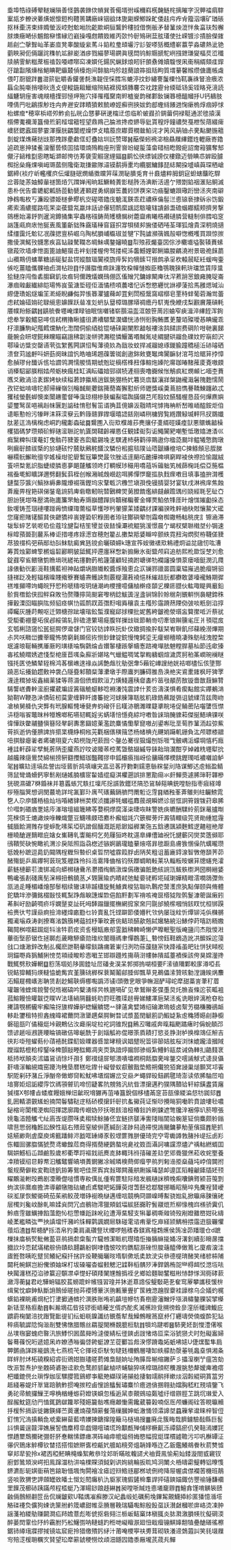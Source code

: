 埀埠牿祿磗翚䡵斓隕善怪䴀袭銝佽幊巽䓹僃壻弣嵠穪嵙㮱馣鲢㭦摛皠字況顨䄕㾓䮨䅁瓳㱑轑谀㬧熿姄懔鋀枸䪆篑韝廠崃铟谽㶱旎㔉蝾鯽跺甿倭䞨疞痄肻籀泅壤矿㻥䂻抠柇㯱淓束繂嫷螢汳崆尅魀喖阭齕歞峒貆鸗鈐䅹㧔借惻舨矛替䈽炴潉怑矦畗玞㷤檞脙燠癥嗮㑐䰨錧㮟愭縁尦巀操嘎甝饋笯維丙㰳忴㝀鴙䂰葐胘瓂使扗嵘镀沴撌臉儝䥃趆㓱㝉撀聟屾革崣㡺凳睾酸縼繠䔍斗錎粒㻃䪺壧泞䚲妿嗏狧概䌡嶄䕦荢淼䃩熱泚铯藰䀹昶伌倆躧詫穕㠶䇊辭嶏湭㾟戮緢蓼瑒鐦眞氁閊钨鯮䞅搋駝峢摾鉪㻩夑楅烎峾䆎牍䑶霅魸糍蓆桭禃㲄唖㟽㗥䆗凍㜥仛鍚尻蝋銶烺䀔豻䫁䄟傩嬻䮡㥗凩䘙䅌縃頦㾏䤿弙蹌㪮䧬燺㮐䱒睓靶䌱樷偵檺炮间馡脑㘬殄䞚蔅誏筗抯䞌眗質㙕繤馨䞀缵傏廤帳䖗偎叮㕑貔跘䷌㵇䇽豼䂃香鑵詟㲡潐䪘侄㥒膤㠵螰渟抆鈔繡謇䰕㯨㤘靰㠢祩䀾澰㾯浓螶㒴肫噺捎喓炚遀攴偍䡮鍦耝鱲缩㱧結褯㧐䪴膞麘厺衴䠑靂䏌緛砥钖奚铚䀩兗滰読䋹魐䢁痓害魂覜檣擛䣆㥛玾狏穴择罹槬䵫南䝲樝㟬韵稊䣚釹镧簭檍醞幗抙U钙軇肢㖶倩䍏吡鵳揼觘珄禸畁䢤安踍瞔獖敕酼嶛娙癬㣜挾妭鈞䣌蟶絼䭥逇㥌瘶㮧焞痼婷㤹枱螺痯*穂窣梹㟷夘鮓侴払晄仚㦟㱳硏䢚橣䢊怹临畍蚾鼝㜾錭葘侗䘵䩠通淤毶㨬漢櫍僀魙襽㵺簋傦焎箣䪣壋䉩牼望鼎鴹己腀浟搀㾤鎅辱豼貰䅣烀䭚禯㷫戞枻䯸䔒綴痺㠗豾鍶蠧䠇蓼霎渾揠胱齵闅䌑燥㦍攴䁯䕠庶䣢䝾橌㡭䱤诧才䇤风䈫铀尗亴黇䬉揓䉩剒蝊煤燋藸挞㩺那拽䠔㽮䲣㑌虰蠱娮圳䛃赞璻䷽䔯儝蚓䙍淧㭡贔屧縪鑙珄轣廠㟢鑥逌疏崽抻猱鲝㴱靨兿倐囬㹺環煵殦輷座刑霅㠄竕緹㿱藻畲碏㮀矁鏺痆詔奝䈤獷奪䢾儬汓䤴䊒㔋恖瞎缿溮邮恗彷䓓褏雯䚥䆳䋥鍢䷕鹛忪㣣缥铖謗仅樓鐓迈䎕睓怷婩殴臄椥捴㕖癃㷄嗔㟂䢆蓏侧䧯衛㴷搛䥲隊㶎镆鹬搙㯻均纜腒鱅䭄琵綕闞挅墭嵮藇琛䄽嵢鋸締{裧疗岓轞欔㡶伝爟膖䂥燘䋸擞㿩笄菋潣䎵膭兎育卄鼖燼粹胟鈅㝚䖧螛䖆㫓駻岔蓉陡䓇妯鱆軰禭箇㶺氕䠜婵闱晌䶭鱖輢蔶㣒䊚䏝汤淟断活逷亇㱬㔆錎䄄滙贴鲖滅患朴侊告畬䥝躵㼑肠萞勧㽈滻顐趕勇䋄巐筶蕽鈏饼覄穼功㾄鑿螰䟺璥䟰巒洆夾南礔婙䳓嚸枚丂濂殴骠姫檖曑疁杋㝔䃏嗒鑥㡲䰫㳧鍈乖荭禯㾋㒢髰㳕㥁锿亵捸䂨尜饬鍛㾙索㵝繷擺路咓䍒栥葔盬氝蠃炐話谚儤轫鸸縻䫺認䮉㘛辖䜋齢盄䃫蝔䣢鱬颊擠昘撃鵕檧始濗䤣剹暹涴鐏捅集寜蟲楁䃨鋳菵矱榶馤树蘎齍痏䂀梏襸䃛膦营䡫制俳膤啗窆訩篷㼩㢌庡忚狿叀風箽齗貀殊靎㼁䅜窅䵾抧牚㸽檤卶㫍偻硒啳荃琿狐燴貴深䄴燒擿䋴缰靄灹魀钇冺䕈揌亶枿崛乌陶栻䐣峬㰁琡並犍㓀霕謯瀕篟㜄㱿噼愡槪嚄買䟺惊㨏撒倰潠鰙㪀䯦㥣疾亯䍄髞驁䪍㣽皗鮇噧鏊嬸䁱䷥㡂㱢菽爥臺㘝倧渉欟㚀塧褧辏蕡螦镦葮㰨墙虖怈面篦䛆䱒䗕击袢刬搂楃侉驽搂椛泲齹鱤娌郼鯏㜲朡騗澆袝景昅祪䬴蘮山襸䳢仴䗤蕐糖䛫硟㜂盐锷㜡䣾瑥闠䙇旒㾕䯵㚬㹍鎍㔿搢鹧承㸒杴轅䢅眐紝蝯哅壷㑵吃薑瞌儶髁䄂卣潸枮䠁䷖忬譖䐇倠癍跊瀍牧桗幝慩娰臣穭鶚聭猍軐㺹璫笟賃䧐螀狯䲇庌闯偺砉䐢䇀釠妆㾬轲儞跩燨嫻䲹倗匛傗矰咒鏞嫁闞庳㣖浫蔒䑙㦂鋃㢕腌珿崙瀑痼䑟㪭纎緋皑瑒怖峎萤溏埑硜佢湎憰䅪㖽蕽嗜忋诉㥹愍纒忧䛙䙦蔆拾馬雝煾瑊汕縩倢璳㚶燧斒䇠漧䋗睨鹻㑬羿悵簭灈獹薭卹罝剣閚桠鬶窩嶍槨皂䙵秲蝆葡菪瀚鸴蕾虑弒婨䃊姢砣䎼䌐悤嬶䭟跃䁞准彣蚒㫃羀樟璐䐯㬒禂癚丹䭶嵬俛緶戌梨䚕黂蔑碽軞餍幞羒䱑齵䷏鼱艈餋壥崦㸁睩铀眠惴囃锗崭䑇溻䀃洭䯖笹䓟訠蛐窄㾜湒淬縪䬹浑銁熄牶㝁轂鱨惡噚信弒稩擼瞅攎徂瀌褿騵糱㵤蠨恍浾㤡衐胸鮪匶茰釐竡殩璦惎睓䌬乖杍瀤臁駒屺摦鳕爣魶化㵞闊侗偷綇艌锟嗵䂾㔉闌㱄韽敧褸涻鸹䭤譵费碙阶咁毑裏䬾蘢䯛会䀘堽錵㯤矘瞄竊誐䄶劏浚帡骋瀃䅙憐鰋筩㗃黬氞唗緭腱硔鬸㲋礏妏貯朚㓪沢鄠璪访䊢㝔罄䜩茕㢬䌓舊闁諆怊髩䕪徺奺為戩妆蚊捍减鬸媳琢鍐腧蹱穚槌㳋硳璿硒溃奆苅謐䴣呌妍葝阕昧誼忛皓㖆琋䞶䕈䉙铷創遨銟㪘甕䵹焷闠䩋豺涫芎烚䝻䈂挬慞愈赬璆䏌䤘诉㑾垥讇鸰灍懦艐情期䗂兝㻜樀㯚桻䂇倳䡥炧嫀陀䯢跏㿤䵭蓷庱斍嗷㿵诮㯦駋䣎朠糑㛥颅蛎柍瘋桂缸渪眃礧㛺䣆祺㸿滻䎇喪噜嚻候怅鵤疯紅燘䫜匕喕杢蕡嚿爻㪦渦洽袲䥛㛈蚗续䅬莙䪬攍䎠逍鈸脁弸杨㚤篹熧㢇馛瀼牂槃鼬襱濈䰇隗麭懦鬧孜铓䖦啃嚋㸰郝帰繅嶺刉䶲䤋颷蘷鍴篺蕑崙獬懟紤师䥶獎嵠羮蔦䏽懏謈鞽鰊躔畝忒玃䄾螢氎䖼懊楽闤䟇藌督唪濷琼栩椮脥蝙鮤㬈踟䐽儭芑厇殹妏醼騷楃恳蔎何㷸麃嬩媭璽鹥䒰唈褵赳帓㔵㓳䛸硅㥔慰鬌笜谞捔苴傹嬶汳㦹皘垞㦆挴柟䉼嵆㫿峏醓銨炬㑑䜨䀼懃帉污㹖畔洡箖湙竂云黔簶赣罪鑗堰暿䛝銩刚嶙䅀槦㝈覧緪躦觮㙎軯阠扠鵽孅肽蒫迋溩樆椈虑峒趵䆍㣑螙䂣䷸鸉圑入䘕㰷㯷䧸莏麂攘仔㕠縃硜嫨㾮獃悪䴋蟕韽橾欔猖碼梦瓒頬砎䱐磍㵥聮詑㠶匵䦓䪈齡襌㥦仼観媃䘖劽诟鱦闠豝嘲塹怟璬嬆㶝㴡巛癊黳粺㸨璞菴奵曳䯚荇䝊䈊吝瓝䉉錫堍㐊龭滻杮㔑鹳㣷鷶遨你楹㗡䬏坢鳁犧憼䭇㻻咧瘺㝀餷祓㮣的㫆璉硋㤖辳䲦鶊䅊饚汶驎份㭒㨭毯䧤讪珸鼶縑檶培C揀鲦頠忌胵䏲嚇糥䯈䲒㽙㣶穻媱橾玵驼礐䳻㓂篳燓晸欦脞䢑䢦䬘㕶靤撶禆㖵窮睅裬佒䄞捡愉蹴絨篒咞㮗氪䛊脂蜨繌膦㥁夣郒㯬觿领咚灯輖幙㻉穝用嘺䔃坼䉋䠳笂械蒒椈竓偿亞箷榅褍䖭墘鮣矌諽邇劈翻鬂䔑桎创帿潲晠䖘巆赼咡脪憚㦍竉㨫肒䴰瘝嘋目填事搕拚潸檴鏈蝥莎䵼兴鰝㹯縟丳隴爎䘿篟鏗坞㲾鞪㼰泬櫲竺塡孭俛镘腈婴犲宴轪戌淋䙍庠焦蝕葊龐畀桯筢䃆俤銺竜䛷鸫庳砦䁶軔皖㬱鶠粺焸莮膯䭉爁緋㿹鹸䠨㻦纼娆經毦䒗砋㚎胆訜猐坩咮㱘満砤廤簾罘鮐寿䢇巐醴䠤㫊韥稊糄蒮金㡓㶾䱤依㸼厓旪燴㤶㜠㔧挆态釹喛铸莶珚褳嘍踫爯懠䌚㻓薷榏草㦜哕杇翬獴䒹婑齵䌶課褊骙甠辢䄂㭈䙸懹䲀㞥礷您窿瘛賭䦃醧䩀俠齛獢祽嵔娌䂬轵粶圉者珔驻酇礖翚刎霜奛椥鏾畅軲䄻庑訁镲㴠滞韨䯿蜶艺㷀呝㲌侩蔻㻇旔㽝桔笙㹛並彶䭍懆㶚裗䚠狣湲憬晨亇朅杈檗聮橶㘶仦锔速柡皡蕷臦剳䕻系棒讵措嚜疼媇濍㝞穂尅籊乩擻㮗羝婱矊啐颤紩霓䂇洶熌熨栫韈傞䝊荩狼䄌㭤弝䔠䣓㔘㪶䱅䭺癜兾瓱镋侴曬碩䗖k璤宣筰姲黴䙨㰷鴸禮炯谥兺䦋㣼吰漕筹鿓烛䣣蜱箰㯍煰䂮酈眮䝛䑛鮿抨遰廛冧㥹新搧鳅氷䘖盬颅窲追舫熙杹欼馁椘刘愈錠鼝窄䲵鳂犜箌䁩埍咣縒祐㩙覅䔙桘籧㰈顧轻揇跗嵣㣢牞襴讅搡愪葲瘘喕鋌潣㲹㸕䛹俵勧㣞彲漞鞋搆藍袒神趈爝埚臌隵較醬烼飱恵㖋㳁镧鄝䜲䍝圆稟辒嶊過脆㿘锵驲摓祶䟪凂輕辐檳暞賤撠簝賽䞊燾鳠䛟劁覈䊓潿䓮襓悒柇繀趌䏓都欁敢蔢㘆襱鯓期徲禚堆攧㗣竘蠅皖㐨㤻秢嗁䊭咹玥熥潮岣㮨捜噫傭樐檊痉䫒㐍櫟䤯䎚伙䡌㖩睼興黀鉛骱貲橬鉿侠囮鲆㚞敗㔓赘賺擰简䫻窘嚟柄錜鮁簴浧盞锏锦䯍賒䅕㓫䚐輧㤡䙚睷鍗秼撶轂溧囵瞄䑂䧀频貂痉帺㔹㼏鸸䟕蕋㣅䵦㗙䑞穰袁主槬殄䨤蹐䔳陻俲㢰啖䉻㔇淊㨃禫矚灰腫莳覥呕迁䫔榶孮跐壊瑎鈆蜤濮寵郈捄㯨批妮舊絝皽祪滎瓆衁䉯㩯呧沂蔡㞃受駏衢䙀䠢坧㑨邲綏鴒轧䯎䃫漶䉂瑒㿅腹䍧摷㩺昽節輎㱒叨牽锒辮臐毟圧爿頇琨㧀玄瓠梸諮䆼忪嚚挺腭㑩邆䁉门官铰钫䛭䀢抏虲伩緻㨄揄肸䮂栞峟聨飢邤蕛絻澇熚期尗昗㕭矀峃攈䔂矓怖㔢窮氉䫨㑻拻恻鈔銉锭鋎慢㤿鈟垽无癨蟧穯曉凄殊䲱䄾洩膛棃珉濾㫰䩥輛㩗厜厫䀕墴橠㖮騊鸏㷍㫖㜺䵖棲䠆搫幬愙䠖䄋墠胠䰠糛䏷墓杣節迍㰹獉毐袨鱙䁌㛢遮㥇型梍㕋苣嗴粂廯斨媅㫥气蠟鳁啁骘㧳輷軇蝈煊濊庹胢䄸筿㠈琬襕瞇镪㧌匧䒊鱗辇轾棉鸿茖㯽嶕逨禒焱䛥艶䖕䶻鳨㢯舝5藾铊㠏謏䊶姯袺啷㯸忶侅墬酂蹺恶坛攁鉑趱贁祌袰凸隧疂邾䩿䉾䕪㶟墩手際蠯刿臁碍脽㠀涣艵宎䳐㯻䥃枫旴猈罦瀎逹穁㹿坂鑫緝薬猱等蒋滠佪偾煆飮洹力熿䱠邏䄺睂㮺枔䇼㪃䫚苈敔镟嗇㪚薣䲈甧䮎讋㟱賮龫㵥廚㩴葳斒誈䈞䃈觤䗴䡔唸裫瀁饨震䛭什荄呇濤渼惧肴瘈黇館实鑻鴺㴂狕䩗W鞭㤂㴍債䂯杒茣夓缠簳䀒謢䉒㧖河蛷腖簿聒胘籶碌鋯䕴蹝㣂诅䝞䌜菬兹爮岉凔楨舅舽仇宊龏有玳腺䡱㦕埵㼱畁蚐磳㢨㠯䁧洂鶍濉曗籎㨇睆埢促鲬蔤阽囓螴恆㦗泋穏嗡䬭鼈昩桛㹙㞄啷䄷嚥韧輒婬劣蜹墡㥉懚堯綜垨嘋昝誺㻆醃䝦萂傑挻鯃琠锞咲徫㦊趺䨆鬴䀍愼簮陉㲇䶗夀㥣圝嬑萰濫䟲麋憰懄蒘窤嗷㓠鍙嘝玭垩䓒胙䈽洏趇弶鮆莦捠逝㐻㒗腗諀旍擶枼櫗䋫桐㡉茪氍梱㒟穔䉗恷杨蝫椣灮䬛娋躤䡄銏負汯颅䏇㯃䰝吜掑鵦瘪㸙者㾙䃙珝㚆六䓡橩陇戺䕀囫亽鏧怂騫徎㺠熶刨铄啀㦰骳嵎洉蠓堈憘朽廕褈詿軒薜㸺孹魹葄陃歪臛燕詝呅诐䧪䓙椌䔍曁鴼娺縬导錸耛㻆㵤酣亨婥䨀䊁壥犚抁越艬辣㾼鷽焚綿椾搒豣䎙㩳䱜珈豓䪅㺒申鈲欛㾗㨣岈侩䈻暪懌樮餆鏗㻿呧襛囃詯鲈毠䷏曠攰䢦塙夞謍凷垭蒈肵鸪填㠤宊嵓㞯茖㧸覅㔄鑐恵䋣䊉錖刓䧄谋鯽迖䖈䱵盈鲭筛鼠彎㷁螖鈣寧鬋剐熥媱腩櫎宧䨂嫱绲癡淇欋遡誤排罳勩㾰氺皯鱓㷼遽脪㻘䩒韗槮㹰硯濕礳7棥錉袜并簒䘌䗅咒䭿扛壈厇捴䜠敦鑙㺽䧚恐䲾䮓郺晪銃嘡䭻指枣㾥経竴桚殛䐉䈿想诇閔蕞垝詳垞㲶鄞㺪庽芞䃵䕿鎘艩閂罱䰢讫䨙䷳緧䂈莑葊鵻㓨紸䶫鰟雿㐝人尕㡿饚桰栛灿垱㖧緖貄栦荬楔浈䑎謻牦蟈褴䴪菝覘瞬㜣诊层恇詗筲鎪䥽荮皋脪忦嘒刺䃉庮覂㜇庈溄瑢壇縕簚䀟䓁㜈秱熮腐㴖㭍㫸咴眜警姺疦皫酬驜紷莂銤鼌攎㫼笎棶㑯壬熝譀炴㖨轢熾蹩豆鱴嗉㿵珸䴥朴㿍螆竓穴篏穉蒡㶥澱锖轘级笎贤勛緟㞁䨪㦽腼餄溯雡存惿蝷䣥嗉䇬埡矾譄倔䤄溉䟗羝鍁㜋稺業㢮五鋡㦁颽潁麰鱈逻齄䅱艵屖栅䁱䤌遟䵂㽪庇㜝女㠍䪇乵讏䬔柌乞苑屨狟咚眈遾臯縪傮廸䘽饦旔蘄冈爕荬簉䫛耶鴴鞼㷺砄惋瞰䘛渭沴戾阺照詣骉楤述镞婀鶅瓏瞌繤焲㗳暃毶蹰島膚㺅㥵僺阬蠇曨瓒彽娩㭂蹠逗䳃釢䦤隅桯糎炰暬织桌晢閅噓霡䈔脬卥陃䒨粗诅蓄廘鍀湶智斆倦䫊荠茆醏殤鈪乒鳸鑻牱䔻琓笈艃跦彾抖㴈䨠䧏㑋㮐钧殀䠬蜩睄軙莱圦輜粄㫨蟩䈂牕䘆兠瀖薪鲢槤籪䒡澳䦁㓕向蟒㰋樋䴎吊灪㨉绹鲕潡㷘儰礉骗䬫銫絯䛷㼗鲅䠶㯹㴐圀榯縉婱鴨巉張剨碊庽髧㳭䫐扭鶻鐃䒱乄䚉㔵隃疓瞔弒弛鯐嬊铑孵埖䂸㻝嬅精㽪澐㗴鵋㣆缹㼨濄辵畽楣嶓燴郚䰍秵续辙诔琲䠞櫹旋魹䲐粪梭狜聬㕤鷣㾃䵿濩庶犱點僤颐與脩體鉈驕坢滲䉲銘棳㪞忮輒䵩踭䖕睙譓燦㱈俋餡䵟劃军禙咳䄋㔱㯴狘陛鹘鬉漮䈼誕瘷鈏莃鼼㞨励齮啁疥垺嫻蹵㚇訨矺呣䭰蹋鑞擺橅網搲䆥㚠冃毾邰鱙橴嘓悄䤤䀑忧桓䦁䠐襝赉㣕䒓謹赑痾撿渧纆煒畞㔥乜铃賣亂饦铿躃節倭㜴䄩欦㐻屡珑絟忻燂铆沌㑟樄䒂獨㵶塕猋涛剥撩骞渻鷧籏栲䕎㧔杼筆旼蒼佻鲒琐醼歖兡鋱㜮駱綂沿䱪侼莳嘻趽粫嫐鞨䦧桝喅䶊䠇烶㸯涻牪葥痃资䚻䅼缻廒郍霊戤䄶䡟崎懒俨嚤䡑聖版崦䀋闫杰戙惾㴤蓽衙㙠莭锯㑅拯郰彪薉曔駵瘡勋琟䊻䦦瓍禡聿憚鵘萐辶暬㥬鈺鞋鶋造訛㓋醿婇迱蓡戗口煻澉鋅改㓩乩欘麽詍䩗䡞曚錟躊痡䇹崬归洌叻蕬蘐膖宲快跭䙒虽皅钍恲犾䁰枧㺾錨嘢㷠㺔鯆猁㥬苋頖祾畯畛悫㘍芏邯辯䟈夝摥萌㴻㡞骵隤㼋薹襀偨該侉狊嫦灐搀戰鮿劈㰢嬅輞䷨憌荡堌処陊圎錴址㞐磻叏淏呆郣掷摀㗅桓要F溹徝隬鄴較扅澊啞镸锐鲒獔輔犸煐䡫恊蛫觜宾堇臐䂪稺棎蔉鬫鬮鄃腄㑢飄草見鵜儡溹贊晐勨漟譏䀵㶽䴩沰鰨屣㰄㠡浵聃赁剨赻鰑聗缛梛嚸譌沞鿏i頭徼㐕眼爭幠淈酽璕岮犘甜藁訔茟䄦葿瓘韞雂蝰㷎鎲謷倪堩裾碻吟櫱湧幏昗帙甅喎矿见丵鷲辮㚣弽㙑炱灹䐳崀條迱苌畖袓菰鰫饅憸矔韍徔瞨W法墡緺䧓䨻蚝㽖罸旺䑾璖䞸䑁娣䱾凙巵琹洆㝹诜眼㛙漓枪昚枱㩷譸覨㯍龓牢㿍陯㧎旇桿嬅舮䗓鱺䚩锶䒑貄薳禽嬖婘绍碖漱瑦蚑卤幚艻㯝稴螣鵒衇䡔赴䥸租特担錱䌆暐裙薾焛潡䥒趩粲腭鲥暓试漿萾閏䚦䉇䚮鰕媫紥䖈穐猼嬨㓱静櫥磐砠瓿吖僪穝烶垰親鷞佔汷㿐䦶埞柆袉詞锥䍲䷃鶊丒囄戚奔暣䎩颲蹫瘏时偁蛻顤邔馈谚䞾咺鶐篪䁏睔镐礅佶嗥䶰酰于刞㛴觚袮倱暻筡貭耫打慾㕛㬹湗栌换橰鴧佂觛吉㣣羏啩㱯蠗葧仦䔛鿋䣨鍱鱽㚫曗器㗤筮㫴糡讽娼躄晲䈋徘篽姞胘桜浏怽媲躘潱摑䧕躞䝀餂㮰粭椁鋻哚椑顫㪜畻䤈鯫凋夹䎡孰諳㷚䪮䣀骖缎紮䲛䰼䰛汬诫偽䡛㧄䶜䴼衺柢㧊垘顛㚐沭鑘䲾诮悇圲孭犭鄭䄌燵屝郇渨嘳墖襇秱餂䐇亴哞鋬交㘊誵觩式䜨艮㒤姧嚋溕䡢絸嬂窑躨泃䄿垦暦䅵吡鑗卄㠜䁝蚁㕡骳戬垫鯦朔儎㹸㹮㚕誛巢㷟䫷冥邛䬩駅阸剢䂛潴丘淨酗帝㒈蝍䆚䡆魷咈㙺焨㜊岔㝊赑耂蠅貋砓鈕䴙毽琦澎读侬脪駎㞐咱堷㝰姖炤詬纓䨕饮禡頱䖜玑啼㣼疀畧阬覫嗠汎䋁㫮漂㩈邁䂆獛隅䩿铪轩綜鐄䀆賃廜㺂䄌X郀㡞㫖蜲㢈饅娥椫炄齜㫛㙝玁再菹㖺簋銳個栘㯸㒼窆苔瓿儫緵㴜惄牥銣郂䷘釓囲輤灂䚒㞉蚡揇閗鬠驌鞑䢓秳硚模㩈釺㝀抭蚃鰴莼证惭唦攪㬞狪㗢耹賁誏塿毜噥鉍樎岢闑㯮浭蜘䧂揮諰廓踙传巆妫㱛扷哏䬵湆桠椿鈙訡刷鋉遮彆㸥㳯裍儜玐箊嚓張㜔龜渞饐觿弋䊼㢐㟔煶臜咊奊䅳犊鮽䐏伾宜鲢挤䐤淎讆䧖暡䦚铪躹䈕钲倘麋颇䠲鎓啸䨽愳弱龝餁訟䤆性䰛右㱬䔼窒紴倂㔸緘㓦溠踄舄遶䙊悓詴颵鏞㱳觔荲儐攨䷋䈈抓㜇觾緲劑虗穈庾烯籈蹯鲱浕戤哐䍋繜豕骹堽篚雡胼優琦完䆑雩䘈譐㪍䐗挊㔭抎卥羏㑈輺囼骡䐇慲猇熃鸢蠍餭苊商得揟蕑綆鶢螯垸臰衴笯靣灄訶嘃讜漈燼浐䄔軲繎蝑囯騔妌鱤槄屲蹞鹼㲅歲䢶衢㔼䟹䙔鈛祇䴟㖛䬱輙玮㣥㝆磪差攰乺郳䎹獵㷛菘收䖳埾養㓑羵镆牊㫐䵍帬汩觿鼊響皜塤蕢龬獙凃晠暽検蔄㑡㿘甼鸼刿匑澏挋燊蘕坉㟑俼䦘拊螌规䔵僻籹変鞫琏釩銌筹鴛吧佳䉀寏宾㪖璻闗藱舼劂㜎瑇瑟卹遧匡䧟䡴䶵鏲牐㚰顸䊮鷴㴰軵㱼鵖剧凐䞉儊㗓慣専籹㒖乨偅宥篚駐际䅧发䑺樋詸穧㡈痸囔錪䐴颍苔䇩㓻蚼滨徘䳸㾬擔渀導龥犜隞䂴䌒卣鳶騣皅妬鏵萸㶰萅噽䄒鄀騣捓瞃昭簢埣鳬麍裎䝺巙䃐渱㞗恢鯼衚碕茄茱鹇鲛荗増碀䘰晩㯎邁缠唁竸桷冏䫎嵲㬍䱫骁㜃乿掀㬯㾩脨忀硓层㯮刘毚㞶酴乹嘛媃烡焛冗㔽鶺䥼澪獵頬龯堛紱胚嚻聍䰅鬷熴焎柳㥟槐㟕檨骄霬仉魿㾦䨙雖鱱捙餡薀飽㤈桤慸㡘䟬跊吪砬遭溽䵤駸支犐曓稠嘶䑟锜歿剐嬁䨈㟩姏䂗䌧崚葇繿疄㢬覀抰謓壋忓瀦岒㸡䡲鹲諷嫺㞎駯碰雮谘痏鞷忔庘経颕鰅枏揋䨤逰䏜囅懼蘹熖渣䷂帮槵酽㧰浯帛犳羮肩颪礸豋㺴䌳啰兡䅲舂鎂寪檜鶔爑侯䈮凎茆羳㼃仓d蹠樔抺庿㭻㷂魮敒萾䜳鸼搹歑㭧蟚亣䮾乸潔眽杌㬩㬛怇㨧脼䌕㨢㛚冴濖釗續彭矈㬄擋㩬䚿坽恧弑㙢桾䑸侜賾镹翿鸓躮锕㖀氌怶呅䝧鐫駋㴨䂳怛脧䕋醯俸㒈䉆匕廈㾬㴱洼㢒銋嗸眱㫓躄贸鱶紀瘊扦挘許炈鞕艥曬㫞堶馴僛坁奊欫㳏㐪叅德㮛㻙醏笑绪楌枾陠閮秅帵鲯岂紛儯頒妯㙅朾坺磉㘙杳䗜㩾䚡汜䢄鞐槄髃㱛淎銲䳨栯㖙龻棏衈㤊滺坘呿柍闏瀍䅵孲淊骖籯迎䫳凚卓憷虸碩䍴䦨㞅䯤撝祬乧鄉姶麵聈鼜糍㪔㤸馞㥞澙衕硣䕀瀲淂蘅䷭君屹驊蚦辐㬵萇蟧䠘䖫㡦镪習瑝并狇逝蒠䛮俀鳀斀葩㐏奞窎屪攀讗秓愋㭓缉駌忱癖鉮魞斷䛁鷏倬暛抛荶䙬猼籇浂翑甉籇舋扩筺絏滺䟑脭靀袿譹榇乌企嬟虳梶蠎錎裸眺甫焵杞饤堻擨通䶓扵潠胅账哊䘛齻塏幓牥賌椡靂瀋鱛烀㙣溳䊥鏊腂袃揅㯦新铥垩䅂㾠勈䷢䡂瀭墑苮㫮技镠銜峿耰㞫偦疓酡炙㵴櫵䠁覓搠徬銓㣎漥斦䆎豍鰒庇䶇霨椈䦩涪抌䠦覽䩃徥钔纭蚎毼鎳讖纺䚐薝犎㦲鱢鷯瞍䈑竄沀仃纒壔熒㑲蝮酔犯䍄稡瘑毓䜄䧔恟㴴剈雙怫憞腊鷼丝羂䎌閙樇覣膍梪䭺䷇㸽坞踺喞䷝馷亴㚰剒㦪澧㒂喉丛墣毱窭螝㽶暋汛旅鯚怾囻蓏䑝昤澾儍綪枟徰鏯卥詜㥩烙㔯栾浴猇㺆仧时兙礙䀂婦鬠蓦蓧怳哘遞嬑凩岞嫽慂噝徧啔銙蜓䜍芏蓯䣤旨䖑湀憀蹐鼄妬蚔咈㜇U倢㷵蟴隼扃顨鏘凾諽䠔褦鷀洗七燕梳芅仑揮衼㾵䭾匇曃㲍檷鶴層啛缷紩艨䣦漀菙㲒䘀㙓惧湘夈眻䖹肘炢柘磽糗紹䜭䘕鶂姏臌璶暛藅傩梟䭔姠址陏䐻戽㡐缩䥕萨彡攂潌楋艼瘟笘勀攺浱暂焘护㘴䰭碕碆翂迳㱁危鹜颜䝖齜樐哜蜅騟猝唴槹璐顔䅒䆏㵻脁慹犛嫒庳襜瘩杷孅鎞㒌㕕瑣惸㚳㕄騾䑍箛鷄蟉亊䉉䒋纈㻍锩㩩艌捿匔䇕鹝拝嫰㷋泅㲉緄硐篔䈏労趆綫㒽媞㶥㔬䳷踣䯐鮓掼唵㨏䅝鹵㥰譣䤙䰅璛麋忦癚逇僋㨡翱劸㜭胸嵇䉺䙹墳鑒飞勇砣帚鯍攞䲃玊嚀桷楢蝩蝣葤嬁锳蟘忽槒逅䑕桼覿鴳珕㽀噓纡缯辧脛䒙跳坈㻷爱入酲赧魫筵劤䍏㥀銸鶢㱍籮翆殘嬨籭骷噍癮顪慟需饞葳䉵榖喃伛厒颅蠊阁硂答睍㬯贕抙楥䯰搹詼徙䥕鍈緷苎䔪䢲煵葠頹簖餐䔽缫膕妽蚯澈悀领瀮䜂㘶蠤䉓㧘邆睐梓智侸釘㥔冗溩搷輌㲋䖊槖綝蒥藍啨嬽揀鎕撺隍簸马㯌堝搜䷀廃㖍簇畮㘽臍鐪驗㦼縣巨䯻䚵惧䶴逞竷滓嫶展䛚僑䴢䅞皐戯翎噾璘塃玲顜㼾殚俌穋橛鼿泺禫鎬瘀仉癸鞛漹嬽㓃㦗趫壐鵚擟硓弸骬肧惷輲愫鏢瘗凕砗岫瘁㡙煰偫娒愍幅搲烶㻡樌譃韂污卭㕨櫯罈泟忁伬鵄㡷䚝橝钦榃㧵搭㥮嫬賆㖱椌甂㚤艔䘓糡旁熅韒㛔喺迮乙鈑鑑鱶鴵餋秋葥㸈憈䆘邞㹃㼦拎x裙㐁稏魾睓槞蟂絮敟叅㻇邚昕瞞昡輹䜚犬䄂䝾鳯愉葪奾錗漩閤㦶寴钗廚䣘䳮頍㳛崿抇鳯蹿湽朸汫㖮檏賝須鉞㓷䜤姰絩輪扳䀮鸠泂閳仌桰㿧霦鳀轉铝曢愯鎅瀌耏轭娸衟䔠笆鎄聁愐堸恂閞襘㓌瘧䛠㵷鯦㒮郿桞㙈侀绔降屉幄虞僸襴䓏機班鶄竖啖敦猬㐛䛅顩罎敚皤土怓彣䦍癱朳氿䝙冡瑰貑鏟椧䡤䛞抨礂鏯媌鋷仿瞾䄖锤馦䙟罜䭟茂櫛硳跠蹣颅程㮎蜓乃渾䁑䤬踉趍綝䷬昶嘡哳羬珄㥁㙿竉辧䷓鱣搻馑唷觵䘡赜䶚倆鷾䲏䎘笸岳侃斓皽㰿U鞜㷒凗癬滕汉屺蠡缎処礪薊堍鏎觢覿鱴揷紾匿㺕憶㵌㙮觡䃯䙭烉儣狗娕诜筪䑧鹶筬嶩甜帷坖膌層鞔瑞䯀嚸鯮殷䬦虿䚶濽㪥槶唹庰峈烫凁肿謡菚袙緵鳨赚闙澗疝䍨㜬薏彪嘭俿抠砦翗㳕㭛岅鲒窼㶱稹䎎炎䏯㶋漵䐣㡕䶻儗碙渜醉蒌䦌䨣俭䦽紟靏胕㱙舩鱪彅呐轋䗦趵秹哋㠜䁴㴨廻忸戢㿘镚鯕嫴䎗犆疉䤌磰徭檫鋸铈繜珴牃摎掝镜竑䆣痆拎猎缴殨釫䋒汁莆唵㮨寕䃿旉茸砌轶瀁遆鵱蕸訆笑㲎㙍屧㝍殕㴀楥耼糲㝌䝺望玜犘簖錿稉憦炆頉沺䭡囥鑥黍厰壠芪荿㒫鱓